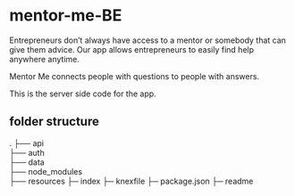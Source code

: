 # mentor-me-BE

Entrepreneurs don’t always have access to a mentor or somebody that can give them advice. Our app allows entrepreneurs to easily find help anywhere anytime.

Mentor Me connects people with questions to people with answers.

This is the server side code for the app.

## folder structure

.
├── api  
├── auth  
├── data  
├── node_modules  
├── resources
├─ index
├─ knexfile
├─ package.json
├─ readme